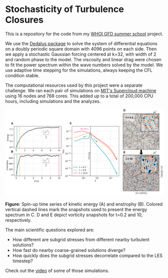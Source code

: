 # Stochasticity of Turbulence Closures

This is a repository for the code from my [WHOI GFD summer school](https://gfd.whoi.edu/) project.

We use the [Dedalus package](https://github.com/DedalusProject/dedalus) to solve the system of differential equations on a doubly periodic square domain with 4096 points on each side. Then we apply a stochastic Gaussian forcing centered at k=32, with width of 2 and random phase to the model. The viscosity and linear drag were chosen to fit the power spectrum within the wave numbers solved by the model. We use adaptive time stepping for the simulations, always keeping the CFL condition stable.

The computational resources used by this project were a separate challenge. We ran each pair of simulations on [MIT's Supercloud machine](https://supercloud.mit.edu/) using 16 nodes and 768 cores. This added up to a total of 200,000 CPU hours, including simulations and the analyzes.

<img src="https://github.com/iuryt/stochastic_closures/blob/main/img/spinup.png" data-canonical-src="https://github.com/iuryt/stochastic_closures/blob/main/img/spinup.png" width="800" height="auto" />

**Figure:** Spin-up time series of kinetic energy (A) and enstrophy (B). Colored vertical dashed lines mark the snapshots used to present the energy spectrum in C. D and E depict vorticity snapshots for t=0.2 and 10, respectively.


The main scientific questions explored are:
 - How different are subgrid stresses from different nearby turbulent solutions? 
 - How fast do nearby coarse-grained solutions diverge?
 - How quickly does the subgrid stresses decorrelate compared to the LES timestep?


Check out the [video](https://youtu.be/FCil6NBZCyc?vq=hd1440) of some of those simulations.
